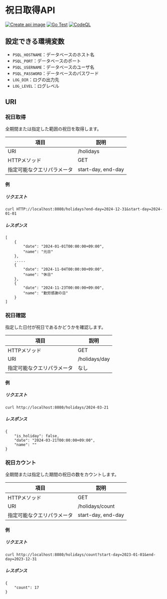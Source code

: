 # 祝日取得API

[![Create api image](https://github.com/kynmh69/go-ja-holidays/actions/workflows/docker-publish-api.yml/badge.svg)](https://github.com/kynmh69/go-ja-holidays/actions/workflows/docker-publish-api.yml) [![Go Test](https://github.com/kynmh69/go-ja-holidays/actions/workflows/go.yml/badge.svg)](https://github.com/kynmh69/go-ja-holidays/actions/workflows/go.yml) [![CodeQL](https://github.com/kynmh69/go-ja-holidays/actions/workflows/codeql.yml/badge.svg)](https://github.com/kynmh69/go-ja-holidays/actions/workflows/codeql.yml)

## 設定できる環境変数

- `PSQL_HOSTNAME`：データベースのホスト名
- `PSQL_PORT`：データベースのポート
- `PSQL_USERNAME`：データベースのユーザ名
- `PSQL_PASSWORD`：データベースのパスワード
- `LOG_DIR`：ログの出力先
- `LOG_LEVEL`：ログレベル

## URI

### 祝日取得

全期間または指定した範囲の祝日を取得します。

| 項目                       | 説明               | 
| -------------------------- | ------------------ | 
| URI                        | /holidays          | 
| HTTPメソッド               | GET                | 
| 指定可能なクエリパラメータ | start-day, end-day | 

#### 例

##### リクエスト

```http
curl HTTP://localhost:8080/holidays?end-day=2024-12-31&start-day=2024-01-01
```

##### レスポンス

```http
[
    {
        "date": "2024-01-01T00:00:00+09:00",
        "name": "元日"
    },
    .....
    {
        "date": "2024-11-04T00:00:00+09:00",
        "name": "休日"
    },
    {
        "date": "2024-11-23T00:00:00+09:00",
        "name": "勤労感謝の日"
    }
]
```


### 祝日確認

指定した日付が祝日であるかどうかを確認します。


| 項目                       | 説明          | 
| -------------------------- | ------------- | 
| HTTPメソッド               | GET           | 
| URI                        | /holidays/day | 
| 指定可能なクエリパラメータ | なし          | 

#### 例

##### リクエスト

```http
curl http://localhost:8080/holidays/2024-03-21
```

##### レスポンス

```http
{
    "is_holiday": false,
    "date": "2024-03-21T00:00:00+09:00",
    "name": ""
}
```

### 祝日カウント

全期間または指定した期間の祝日の数をカウントします。

| 項目                       | 説明               | 
| -------------------------- | ------------------ | 
| HTTPメソッド               | GET                | 
| URI                        | /holidays/count    | 
| 指定可能なクエリパラメータ | start-day, end-day | 

#### 例

##### リクエスト

```http
curl http://localhost:8080/holidays/count?start-day=2023-01-01&end-day=2023-12-31
```
##### レスポンス

```http
{
    "count": 17
}
```
